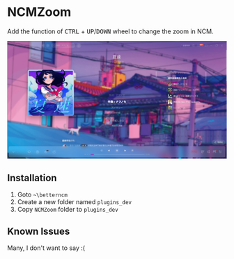 # NCMZoom

Add the function of <kbd>CTRL</kbd> + <kbd>UP</kbd>/<kbd>DOWN</kbd> wheel to change the zoom in NCM.

![1668177687665](image/README/1668177687665.png)

## Installation

1. Goto `~\betterncm`
2. Create a new folder named `plugins_dev`
3. Copy `NCMZoom` folder to `plugins_dev`

## Known Issues

Many, I don't want to say :(
